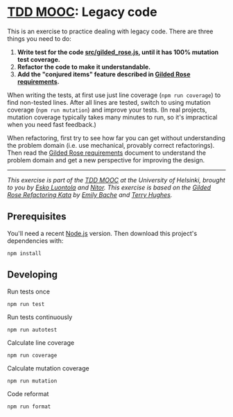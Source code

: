 # [TDD MOOC](https://tdd.mooc.fi/): Legacy code

This is an exercise to practice dealing with legacy code. There are three things you need to do:

1. **Write test for the code [src/gilded_rose.js](src/gilded_rose.js), until it has 100% mutation test coverage.**
2. **Refactor the code to make it understandable.**
3. **Add the "conjured items" feature described in [Gilded Rose requirements](GildedRoseRequirements.txt).**

When writing the tests, at first use just line coverage (`npm run coverage`) to find non-tested lines. After all lines
are tested, switch to using mutation coverage (`npm run mutation`) and improve your tests. (In real projects, mutation
coverage typically takes many minutes to run, so it's impractical when you need fast feedback.)

When refactoring, first try to see how far you can get without understanding the problem domain (i.e. use mechanical,
provably correct refactorings). Then read the [Gilded Rose requirements](GildedRoseRequirements.txt) document to
understand the problem domain and get a new perspective for improving the design.

---

_This exercise is part of the [TDD MOOC](https://tdd.mooc.fi) at the University of Helsinki, brought to you
by [Esko Luontola](https://twitter.com/EskoLuontola) and [Nitor](https://nitor.com/). This exercise is based on
the [Gilded Rose Refactoring Kata](https://github.com/emilybache/GildedRose-Refactoring-Kata)
by [Emily Bache](https://twitter.com/emilybache) and [Terry Hughes](https://twitter.com/TerryHughes)._

## Prerequisites

You'll need a recent [Node.js](https://nodejs.org/) version. Then download this project's dependencies with:

    npm install

## Developing

Run tests once

    npm run test

Run tests continuously

    npm run autotest

Calculate line coverage

    npm run coverage

Calculate mutation coverage

    npm run mutation

Code reformat

    npm run format
